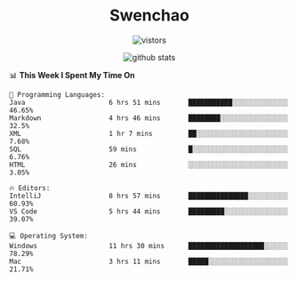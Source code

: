 <h1 align="center">Swenchao</h3>

<p align="center">
  <img src="https://visitor-badge.glitch.me/badge?page_id=Swenchao" alt="vistors" />
</p>

<p align="center">
  <img src="https://github-readme-stats.vercel.app/api?username=Swenchao&count_private=true&show_icons=true&theme=vue-dark&hide_title=true" alt="github stats" />
</p>

<!--START_SECTION:waka-->
📊 **This Week I Spent My Time On** 

```text
💬 Programming Languages: 
Java                     6 hrs 51 mins       ███████████░░░░░░░░░░░░░░   46.65% 
Markdown                 4 hrs 46 mins       ████████░░░░░░░░░░░░░░░░░   32.5% 
XML                      1 hr 7 mins         ██░░░░░░░░░░░░░░░░░░░░░░░   7.68% 
SQL                      59 mins             █░░░░░░░░░░░░░░░░░░░░░░░░   6.76% 
HTML                     26 mins             ░░░░░░░░░░░░░░░░░░░░░░░░░   3.05%

🔥 Editors: 
IntelliJ                 8 hrs 57 mins       ███████████████░░░░░░░░░░   60.93% 
VS Code                  5 hrs 44 mins       █████████░░░░░░░░░░░░░░░░   39.07%

💻 Operating System: 
Windows                  11 hrs 30 mins      ███████████████████░░░░░░   78.29% 
Mac                      3 hrs 11 mins       █████░░░░░░░░░░░░░░░░░░░░   21.71%

```


<!--END_SECTION:waka-->
